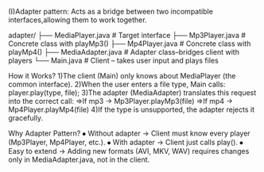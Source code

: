 (I)Adapter pattern:
        Acts as a bridge between two incompatible interfaces,allowing them to work together.
    
adapter/
 ├── MediaPlayer.java        # Target interface
 ├── Mp3Player.java          # Concrete class with playMp3()
 ├── Mp4Player.java          # Concrete class with playMp4()
 ├── MediaAdapter.java       # Adapter class–bridges client with players
 └── Main.java               # Client – takes user input and plays files

How it Works?
1)The client (Main) only knows about MediaPlayer (the common interface).
2)When the user enters a file type, Main calls:
                   player.play(type, file);
3)The adapter (MediaAdapter) translates this request into the correct call:
   =>If mp3 → Mp3Player.playMp3(file)
   =>If mp4 → Mp4Player.playMp4(file)
4)If the type is unsupported, the adapter rejects it gracefully.

Why Adapter Pattern?
⦁  Without adapter → Client must know every player (Mp3Player, Mp4Player, etc.).
⦁  With adapter → Client just calls play().
⦁  Easy to extend → Adding new formats (AVI, MKV, WAV) requires changes only in MediaAdapter.java, not in the client.
